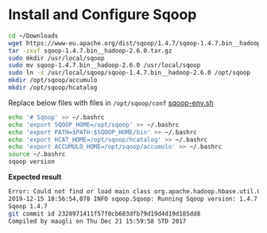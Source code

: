 # Install and Configure Sqoop

```bash
cd ~/Downloads
wget https://www-eu.apache.org/dist/sqoop/1.4.7/sqoop-1.4.7.bin__hadoop-2.6.0.tar.gz
tar -zxvf sqoop-1.4.7.bin__hadoop-2.6.0.tar.gz
sudo mkdir /usr/local/sqoop
sudo mv sqoop-1.4.7.bin__hadoop-2.6.0 /usr/local/sqoop
sudo ln -s /usr/local/sqoop/sqoop-1.4.7.bin__hadoop-2.6.0 /opt/sqoop
mkdir /opt/sqoop/accumulo
mkdir /opt/sqoop/hcatalog
```

Replace below files with files in `/opt/sqoop/conf`
[sqoop-env.sh](../sqoop/sqoop-env.sh)

```bash
echo '# Sqoop' >> ~/.bashrc
echo 'export SQOOP_HOME=/opt/sqoop' >> ~/.bashrc
echo 'export PATH=$PATH:$SQOOP_HOME/bin' >> ~/.bashrc
echo 'export HCAT_HOME=/opt/sqoop/hcatalog' >> ~/.bashrc
echo 'export ACCUMULO_HOME=/opt/sqoop/accumulo' >> ~/.bashrc
source ~/.bashrc
sqoop version
```

**Expected result**

```bash
Error: Could not find or load main class org.apache.hadoop.hbase.util.GetJavaProperty
2019-12-15 18:56:54,078 INFO sqoop.Sqoop: Running Sqoop version: 1.4.7
Sqoop 1.4.7
git commit id 2328971411f57f0cb683dfb79d19d4d19d185dd8
Compiled by maugli on Thu Dec 21 15:59:58 STD 2017
```
